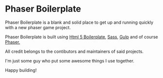 # Phaser Boilerplate

Phaser Boilerplate is a blank and solid place to get up and running quickly with a new phaser game project. 

Phaser Boilerplate is built using [Html 5 Boilerplate](http://html5boilerplate.com/), [Sass](http://sass-lang.com/), [Gulp](http://gulpjs.com/) and of course [Phaser.](http://phaser.io/)

All credit belongs to the contibutors and maintainers of said projects.

I'm just some guy who put some awesome things I use together.

Happy building!